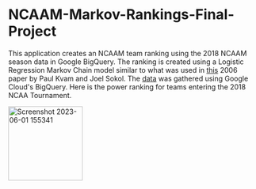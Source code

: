 # NCAAM-Markov-Rankings-Final-Project

This application creates an NCAAM team ranking using the 2018 NCAAM season data in Google BigQuery. The ranking is created using a Logistic Regression Markov Chain model similar to what was used in [this](https://www2.isye.gatech.edu/~jsokol/ncaa.pdf) 2006 paper by Paul Kvam and Joel Sokol. The [data](https://console.cloud.google.com/marketplace/product/ncaa-bb-public/ncaa-basketball?project=oval-tributary-382017) was gathered using Google Cloud's BigQuery. Here is the power ranking for teams entering the 2018 NCAA Tournament.


<img width="150" alt="Screenshot 2023-06-01 155341" src="https://github.com/ricdurh/NCAAM_Power_Rankings_2018_Markov_GCP_BigQuery/assets/122244132/c8439149-1b67-4370-ad2a-eeffad19751b">
